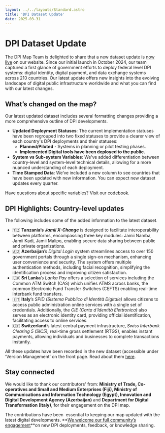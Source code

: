 ```yaml
---
layout: ../../layouts/Standard.astro
title: 'DPI Dataset Update'
date: 2025-03-31
---
```


# DPI Dataset Update

The DPI Map Team is delighted to share that a new dataset update is [now live](https://dpimap.org/dpimap) on our website. Since our initial launch in October 2024, our team captured a first glance of government efforts to deploy federal level DPI systems: digital identity, digital payment, and data exchange systems across 210 countries. Our latest update offers new insights into the evolving landscape of digital public infrastructure worldwide and what you can find with our latest changes.

## What’s changed on the map?

Our latest updated dataset includes several formatting changes providing a more comprehensive outline of DPI developments.

- **Updated Deployment Statuses**: The current implementation statuses have been regrouped into two fixed statuses to provide a clearer view of each country's DPI deployments and their statuses:
  - **Planned/Piloted** - Systems in planning or pilot testing phases.
  - **Implemented Digital tools have been deployed to the public.**
- **System vs Sub-system Variables**: We've added differentiation between country-level and system-level technical details, allowing for a more nuanced understanding of each deployment.
- **Time Stamped Data**: We’ve included a new column to see countries that have been updated with new information. You can expect new dataset updates every quarter.

<aside>

Have questions about specific variables? Visit our [codebook](/codebook).

</aside>

## DPI Highlights: Country-level updates

The following includes some of the added information to the latest dataset.

- 🇹🇿 **Tanzania’s _Jamii X-Change_** is designed to facilitate interoperability between platforms, encompassing three key modules: Jamii Namba, Jamii Kadi, Jamii Malipo, enabling secure data sharing between public and private organizations.
- 🇦🇿 **Azerbaijan**’s _Digital Login_ system streamlines access to over 150 government portals through a single sign-on mechanism, enhancing user convenience and security. The system offers multiple authentication methods, including facial recognition, simplifying the identification process and improving citizen satisfaction.
- 🇱🇰 **Sri Lanka**’s _Lanka Pay_ offers a selection of services including the Common ATM Switch (CAS) which unifies ATMS across banks, the common Electronic Fund Transfer Switches (CEFTS) enabling real-time interbank fund transfers.
- 🇮🇹 **Italy**’s _SPID (Sistema Pubblico di Identità Digitale)_ allows citizens to access public administration online services with a single set of credentials. Additionally, the _CIE (Carta d'Identità Elettronica)_ also serves as an electronic identity card, providing official identification, facilitating access to online services.
- 🇨🇭 **Switzerland**’s latest central payment infrastructure, _Swiss Interbank Clearing 5 (SIC5),_ real-time gross settlement (RTGS), enables instant payments, allowing individuals and businesses to complete transactions instantly.

<aside>

All these updates have been recorded in the new dataset (accessible under ‘Version Management’ on the front page. Read about them [here](/data).

</aside>


## Stay connected

We would like to thank our contributors' from: **Ministry of Trade, Co-operatives and Small and Medium Enterprises (Fiji), Ministry of Communications and Information Technology (Egypt), Innovation and Digital Development Agency (Azerbaijan)** and **Department for Digital Transformation (Italy)**, for their engagement on the DPI map.

The contributions have been  essential to keeping our map updated with the latest digital developments. **[We welcome our full community’s engagement](https://dpimap.org/contribute-to-the-dpi-map)**on new DPI deployments, feedback, or knowledge sharing.